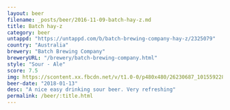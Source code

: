 ```yaml
---
layout: beer
filename: _posts/beer/2016-11-09-batch-hay-z.md
title: Batch hay-z
category: beer
untappd: "https://untappd.com/b/batch-brewing-company-hay-z/2325079"
country: "Australia"
brewery: "Batch Brewing Company"
breweryURL: "/brewery/batch-brewing-company.html"
style: "Sour - Ale"
score: 7.5
img: https://scontent.xx.fbcdn.net/v/t1.0-0/p480x480/26230687_10155922807543745_3972930625843090613_n.jpg?_nc_cat=100&_nc_ht=scontent.xx&oh=ee7ac611c5a64cd8541a1bfbe7f75baf&oe=5CD62F96
beer-date: "2018-01-13"
desc: "A nice easy drinking sour beer. Very refreshing"
permalink: /beer/:title.html
---
```

